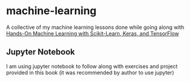 # machine-learning
A collective of my machine learning lessons done while going along with [Hands-On Machine Learning with Scikit-Learn, Keras, and TensorFlow](https://www.oreilly.com/library/view/hands-on-machine-learning/9781492032632/)

## Jupyter Notebook
I am using jupyter notebook to follow along with exercises and project provided in this book (it was recommended by author to use jupyter)
